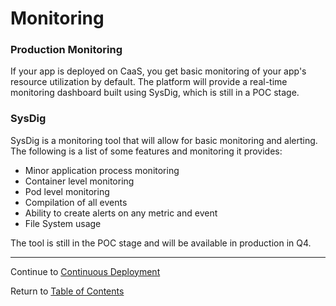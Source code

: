 # Monitoring

### Production Monitoring

If your app is deployed on CaaS, you get basic monitoring of your app's resource utilization by default. The platform will provide a real-time monitoring dashboard built using SysDig, which is still in a POC stage.

### SysDig

SysDig is a monitoring tool that will allow for basic monitoring and alerting. The following is a list of some features and monitoring it provides:

- Minor application process monitoring
- Container level monitoring
- Pod level monitoring
- Compilation of all events
- Ability to create alerts on any metric and event
- File System usage

The tool is still in the POC stage and will be available in production in Q4.

<!--
> NOTE: This implementation is subject to change

#### Dockerfile Changes

Open Dockerfile-2 located in `springboot/image` for your own reference. We will review the additions that you can simply add to your Dockerfiles to include a Dynatrace agent in your containers.

```Dockerfile
FROM registry.redhat.io/rhscl/python-27-rhel7 AS builder
ARG DT_API_URL="https://wwwqa.dynatrace.ford.com/e/114d327e-ea9d-46cc-92d3-3967eaedacde/api/"
ARG DT_API_TOKEN="YOUR_TOKEN_HERE"
ARG DT_ONEAGENT_OPTIONS="flavor=default&include=java"
ENV DT_HOME="/opt/dynatrace/oneagent"
USER root
RUN mkdir -p "$DT_HOME" && \
    wget --no-check-certificate -O "$DT_HOME/oneagent.zip" "$DT_API_URL/v1/deployment/installer/agent/unix/paas/latest?Api-Token=$DT_API_TOKEN&$DT_ONEAGENT_OPTIONS" && \
    unzip -d "$DT_HOME" "$DT_HOME/oneagent.zip" && \
    rm "$DT_HOME/oneagent.zip"
```

The first part of the Dockerfile sets arguments and environment variables for the Dynatrace URL, token, options, and home directory. The `RUN` step uses all these variables to make a directory in which to play the Dynatrace agent and unzip it.

The rest of the Dockerfile is the Dockerfile is nearly the same as our previous Dockerfile, with another `FROM` statement. This is known as a [multi-stage build](https://docs.docker.com/develop/develop-images/multistage-build/). Each `FROM` statement can use a different base. Below is the rest of the Dockerfile.

```Dockerfile
FROM registry.redhat.io/redhat-openjdk-18/openjdk18-openshift
EXPOSE 8080
COPY --from=builder /opt/dynatrace/oneagent /opt/dynatrace/oneagent #<--New Line
RUN sh /opt/dynatrace/oneagent/dynatrace-agent64.sh                 #<--New Line
ARG JAR_FILE=../build/libs/devenablement-service-helloworld.jar
ADD ${JAR_FILE} devenablement-service-helloworld.jar
USER root                                                           #<--New Line
ENTRYPOINT ["java","-Djava.security.egd=file:/dev/./urandom","-jar","devenablement-service-helloworld.jar"]
```

In the second stage of our multi-stage build, we have most of the same Dockerfile as we did previously. There are 3 changes to include Dynatrace.

These additions to your Dockerfile will enable your pods to send data to Dynatrace.
-->
---

Continue to [Continuous Deployment](./17-contdeploy.md)

Return to [Table of Contents](../README.md#agenda)
